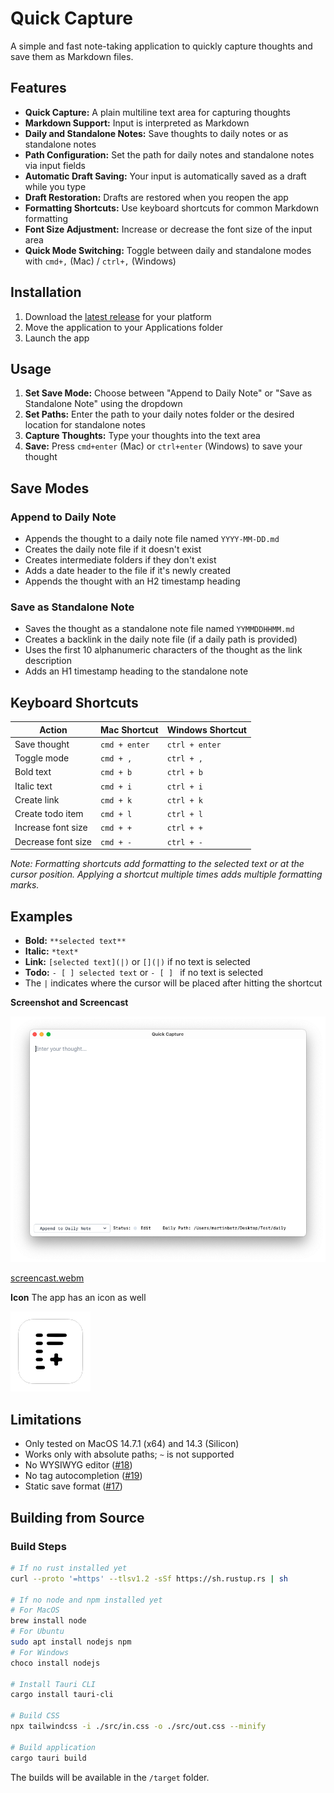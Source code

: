 # Quick Capture

A simple and fast note-taking application to quickly capture thoughts and save them as Markdown files.

## Features

- **Quick Capture:** A plain multiline text area for capturing thoughts
- **Markdown Support:** Input is interpreted as Markdown
- **Daily and Standalone Notes:** Save thoughts to daily notes or as standalone notes
- **Path Configuration:** Set the path for daily notes and standalone notes via input fields
- **Automatic Draft Saving:** Your input is automatically saved as a draft while you type
- **Draft Restoration:** Drafts are restored when you reopen the app
- **Formatting Shortcuts:** Use keyboard shortcuts for common Markdown formatting
- **Font Size Adjustment:** Increase or decrease the font size of the input area
- **Quick Mode Switching:** Toggle between daily and standalone modes with `cmd+,` (Mac) / `ctrl+,` (Windows)

## Installation

1. Download the [latest release](https://github.com/minthemiddle/Quick-Capture/releases) for your platform
2. Move the application to your Applications folder
3. Launch the app

## Usage

1. **Set Save Mode:** Choose between "Append to Daily Note" or "Save as Standalone Note" using the dropdown
2. **Set Paths:** Enter the path to your daily notes folder or the desired location for standalone notes
3. **Capture Thoughts:** Type your thoughts into the text area
4. **Save:** Press `cmd+enter` (Mac) or `ctrl+enter` (Windows) to save your thought

## Save Modes

### Append to Daily Note
- Appends the thought to a daily note file named `YYYY-MM-DD.md`
- Creates the daily note file if it doesn't exist
- Creates intermediate folders if they don't exist
- Adds a date header to the file if it's newly created
- Appends the thought with an H2 timestamp heading

### Save as Standalone Note
- Saves the thought as a standalone note file named `YYMMDDHHMM.md`
- Creates a backlink in the daily note file (if a daily path is provided)
- Uses the first 10 alphanumeric characters of the thought as the link description
- Adds an H1 timestamp heading to the standalone note

## Keyboard Shortcuts

| Action                  | Mac Shortcut     | Windows Shortcut |
|-------------------------|------------------|------------------|
| Save thought            | `cmd + enter`    | `ctrl + enter`   |
| Toggle mode             | `cmd + ,`        | `ctrl + ,`       |
| Bold text               | `cmd + b`        | `ctrl + b`       |
| Italic text             | `cmd + i`        | `ctrl + i`       |
| Create link             | `cmd + k`        | `ctrl + k`       |
| Create todo item        | `cmd + l`        | `ctrl + l`       |
| Increase font size      | `cmd + +`        | `ctrl + +`       |
| Decrease font size      | `cmd + -`        | `ctrl + -`       |

*Note: Formatting shortcuts add formatting to the selected text or at the cursor position. Applying a shortcut multiple times adds multiple formatting marks.*

## Examples

- **Bold:** `**selected text**`
- **Italic:** `*text*`
- **Link:** `[selected text](|)` or `[](|)` if no text is selected
- **Todo:** `- [ ] selected text` or `- [ ] ` if no text is selected
- The `|` indicates where the cursor will be placed after hitting the shortcut

**Screenshot and Screencast**  

![Screenshot of Quick Capture](screenshot.png)

[screencast.webm](https://github.com/user-attachments/assets/2fa6db13-328f-49fd-b4c5-313f7a5a4270)

**Icon**
The app has an icon as well

![App icon quick capture](src-tauri/icons/128x128.png)

## Limitations

- Only tested on MacOS 14.7.1 (x64) and 14.3 (Silicon)
- Works only with absolute paths; `~` is not supported
- No WYSIWYG editor ([#18](https://github.com/minthemiddle/Quick-Capture/issues/18))
- No tag autocompletion ([#19](https://github.com/minthemiddle/Quick-Capture/issues/19))
- Static save format ([#17](https://github.com/minthemiddle/Quick-Capture/issues/17))

## Building from Source

### Build Steps

```bash
# If no rust installed yet
curl --proto '=https' --tlsv1.2 -sSf https://sh.rustup.rs | sh

# If no node and npm installed yet
# For MacOS
brew install node
# For Ubuntu
sudo apt install nodejs npm
# For Windows
choco install nodejs

# Install Tauri CLI
cargo install tauri-cli

# Build CSS
npx tailwindcss -i ./src/in.css -o ./src/out.css --minify

# Build application
cargo tauri build
```

The builds will be available in the `/target` folder.

